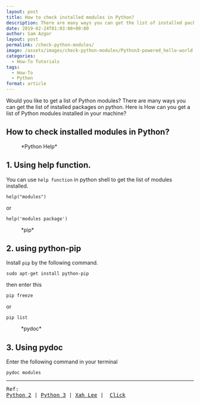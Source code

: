 ```yaml
---
layout: post
title: How to check installed modules in Python?
description: There are many ways you can get the list of installed packages on python.
date: 2019-02-24T01:03:08+00:00
author: Sam Azgor
layout: post
permalink: /check-python-modules/
image: /assets/images/check-python-modules/Python3-powered_hello-world.png
categories:
  - How-To Tutorials
tags:
  - How-To
  - Python
format: article
---
```


Would you like to get a list of Python modules? There are many ways you can get the list of installed packages on python. Here is How can you get a list of Python modules installed in your machine?

<h2>How to check installed modules in Python?</h2>

<figure>
<amp-img src="/assets/images/check-python-modules/py-help.png" alt="Python Help" width="600" height="337" layout="responsive">
</amp-img>
<figcaption>*Python Help* 
</figcaption>
</figure>

## 1. Using help function.

You can use `help function` in python shell to get the list of modules installed. 
```
help("modules")
```
or
```
help('modules package')
```

<figure>
<amp-img src="/assets/images/check-python-modules/py-pip.png" alt="Python pip" width="600" height="337" layout="responsive">
</amp-img>
<figcaption>*pip* 
</figcaption>
</figure>

## 2. using python-pip

Install `pip` by the following command.

```
sudo apt-get install python-pip
```
then enter this

```
pip freeze
```
or
```
pip list
```

<figure>
<amp-img src="/assets/images/check-python-modules/pydoc.png" alt="Pydoc" width="600" height="337" layout="responsive">
</amp-img>
<figcaption>*pydoc* 
</figcaption>
</figure>

## 3. Using pydoc

Enter the following command in your terminal
```
pydoc modules
```

<hr>
<pre>Ref: 
<a href="https://docs.python.org/2/library/pydoc.html" target="_blank" rel="noreferrer">Python 2</a> | <a href="https://docs.python.org/3.7/library/pydoc.html" target="_blank" rel="noreferrer">Python 3</a> | <a href="http://xahlee.info/python/standard_modules.html" target="_blank" rel="noreferrer">Xah Lee</a> |  <a href="https://stackoverflow.com/q/739993/4493086" target="_blank" rel="noreferrer">Click</a></pre>

